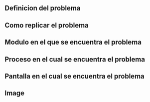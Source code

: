 ## Definicion del problema

## Como replicar el problema

## Modulo en el que se encuentra el problema

## Proceso en el cual se encuentra el problema

## Pantalla en el cual se encuentra el problema

## Image
